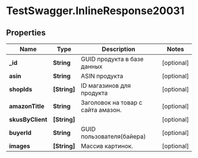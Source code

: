 # TestSwagger.InlineResponse20031

## Properties

Name | Type | Description | Notes
------------ | ------------- | ------------- | -------------
**_id** | **String** | GUID продукта в базе данных | [optional] 
**asin** | **String** | ASIN продукта | [optional] 
**shopIds** | **[String]** | ID магазинов для продукта | [optional] 
**amazonTitle** | **String** | Заголовок на товар с сайта амазон. | [optional] 
**skusByClient** | **[String]** |  | [optional] 
**buyerId** | **String** | GUID пользователя(байера) | [optional] 
**images** | **[String]** | Массив картинок. | [optional] 


